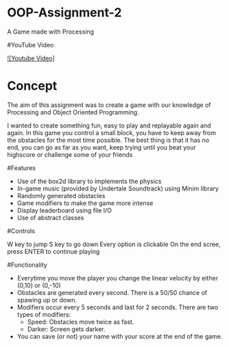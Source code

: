 # OOP-Assignment-2
A Game made with Processing

#YouTube Video

[![Youtube Video]](https://youtu.be/3You19PxRSs)

# Concept

The aim of this assignment was to create a game with our knowledge of Processing and Object Oriented Programming.

I wanted to create something fun, easy to play and replayable again and again.
In this game you control a small block, you have to keep away from the obstacles for the most time possible.
The best thing is that it has no end, you can go as far as you want, keep trying until you beat your highscore or challenge some of your friends

#Features

* Use of the box2d library to implements the physics
* In-game music (provided by Undertale Soundtrack) using Minim library
* Randomly generated obstacles
* Game modifiers to make the game more intense
* Display leaderboard using file I/O
* Use of abstract classes

#Controls

W key to jump
S key to go down
Every option is clickable
On the end scree, press ENTER to continue playing

#Functionality

* Everytime you move the player you change the linear velocity by either (0,10) or (0,-10)
* Obstacles are generated every second. There is a 50/50 chance of spawing up or down.
* Modifiers occur every 5 seconds and last for 2 seconds. There are two types of modifiers:
	* Speed: Obstacles move twice as fast.
	* Darker: Screen gets darker.
* You can save (or not) your name with your score at the end of the game.